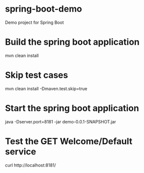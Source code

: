 # spring-boot-demo
Demo project for Spring Boot

# Build the spring boot application
mvn clean install

# Skip test cases
mvn clean install -Dmaven.test.skip=true

# Start the spring boot application
java -Dserver.port=8181 -jar  demo-0.0.1-SNAPSHOT.jar

# Test the GET Welcome/Default service 
curl http://localhost:8181/